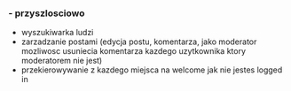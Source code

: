 ### - przyszlosciowo

- wyszukiwarka ludzi
- zarzadzanie postami (edycja postu, komentarza, jako moderator mozliwosc usuniecia komentarza kazdego uzytkownika ktory moderatorem nie jest)
- przekierowywanie z kazdego miejsca na welcome jak nie jestes logged in
